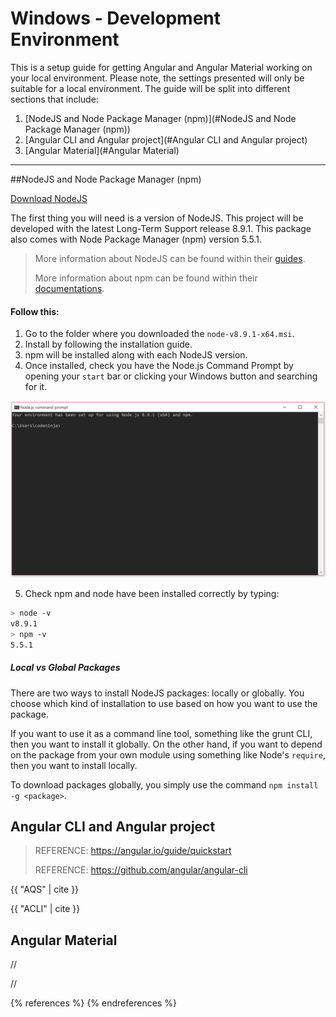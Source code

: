 # Windows - Development Environment

This is a setup guide for getting Angular and Angular Material working on your local environment. Please note, the settings presented will only be suitable for a local environment. The guide will be split into different sections that include:

1. [NodeJS and Node Package Manager (npm)](#NodeJS and Node Package Manager (npm))
2. [Angular CLI and Angular project](#Angular CLI and Angular project)
3. [Angular Material](#Angular Material)

---

##NodeJS and Node Package Manager (npm)

[Download NodeJS](https://nodejs.org/en/download/)

The first thing you will need is a version of NodeJS. This project will be developed with the latest Long-Term Support release 8.9.1. This package also comes with Node Package Manager (npm) version 5.5.1. 

> More information about NodeJS can be found within their [guides](https://nodejs.org/en/docs/guides/). 
>
> More information about npm can be found within their [documentations](https://docs.npmjs.com/).

#### Follow this:

1. Go to the folder where you downloaded the `node-v8.9.1-x64.msi`.
2. Install by following the installation guide. 
3. npm will be installed along with each NodeJS version.
4. Once installed, check you have the Node.js Command Prompt by opening your `start` bar or clicking your Windows button and searching for it. 

![Node.js Command Prompt](./img/nodejs_cmd.PNG)

5. Check npm and node have been installed correctly by typing:

```bash
> node -v 
v8.9.1
> npm -v
5.5.1
```

##### Local vs Global Packages

There are two ways to install NodeJS packages: locally or globally. You choose which kind of installation to use based on how you want to use the package.

If you want to use it as a command line tool, something like the grunt CLI, then you want to install it globally. On the other hand, if you want to depend on the package from your own module using something like Node's `require`, then you want to install locally.

To download packages globally, you simply use the command `npm install -g <package>`.



## Angular CLI and Angular project

> REFERENCE: https://angular.io/guide/quickstart
>
> REFERENCE: https://github.com/angular/angular-cli

{{ "AQS" | cite }}

{{ "ACLI" | cite }}



## Angular Material

//

//



{% references %} {% endreferences %}